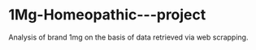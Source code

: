 # 1Mg-Homeopathic---project
Analysis of brand 1mg on the  basis of data retrieved via web scrapping.
